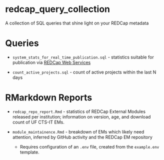# redcap_query_collection
A collection of SQL queries that shine light on your REDCap metadata

# Queries

* `system_stats_for_real_time_publication.sql` - statistics suitable for publication via [REDCap Web Services](https://github.com/ctsit/redcap_webservices)

* `count_active_projects.sql` - count of active projects within the last N days

# RMarkdown Reports

* `redcap_repo_report.Rmd` - statistics of REDCap External Modules released per institution; information on version, age, and download count of UF CTS-IT EMs.

* `module_maintainence.Rmd` - breakdown of EMs which likely need attention, inferred by GitHub activity and the REDCap EM repository
  - Requires configuration of an `.env` file, created from the `example.env` template.
